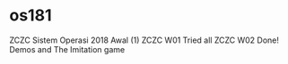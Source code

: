 # os181
ZCZC Sistem Operasi 2018 Awal (1)
ZCZC W01 Tried all
ZCZC W02 Done! Demos and The Imitation game

